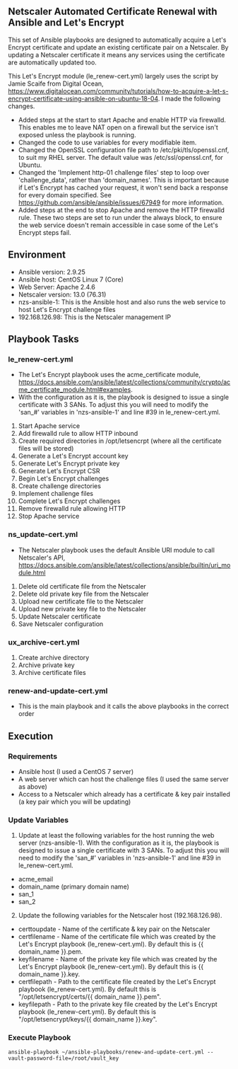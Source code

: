 ## Netscaler Automated Certificate Renewal with Ansible and Let's Encrypt

This set of Ansible playbooks are designed to automatically acquire a Let's Encrypt certificate and update an existing certificate pair on a Netscaler. By updating a Netscaler certificate it means any services using the certificate are automatically updated too.

This Let's Encrypt module (le_renew-cert.yml) largely uses the script by Jamie Scaife from Digital Ocean, https://www.digitalocean.com/community/tutorials/how-to-acquire-a-let-s-encrypt-certificate-using-ansible-on-ubuntu-18-04. I made the following changes.

* Added steps at the start to start Apache and enable HTTP via firewalld. This enables me to leave NAT open on a firewall but the service isn't exposed unless the playbook is running.
* Changed the code to use variables for every modifiable item.
* Changed the OpenSSL configuration file path to /etc/pki/tls/openssl.cnf, to suit my RHEL server. The default value was /etc/ssl/openssl.cnf, for Ubuntu.
* Changed the 'Implement http-01 challenge files' step to loop over 'challenge_data', rather than 'domain_names'. This is important because if Let's Encrypt has cached your request, it won't send back a response for every domain specified. See https://github.com/ansible/ansible/issues/67949 for more information.
* Added steps at the end to stop Apache and remove the HTTP firewalld rule. These two steps are set to run under the always block, to ensure the web service doesn't remain accessible in case some of the Let's Encrypt steps fail.

## Environment

* Ansible version: 2.9.25
* Ansible host: CentOS Linux 7 (Core)
* Web Server: Apache 2.4.6
* Netscaler version: 13.0 (76.31)
* nzs-ansible-1: This is the Ansible host and also runs the web service to host Let's Encrypt challenge files
* 192.168.126.98: This is the Netscaler management IP

## Playbook Tasks

### le_renew-cert.yml

* The Let's Encrypt playbook uses the acme_certificate module, https://docs.ansible.com/ansible/latest/collections/community/crypto/acme_certificate_module.html#examples.
* With the configuration as it is, the playbook is designed to issue a single certificate with 3 SANs. To adjust this you will need to modify the 'san_#' variables in 'nzs-ansible-1' and line #39 in le_renew-cert.yml.

1. Start Apache service
2. Add firewalld rule to allow HTTP inbound
3. Create required directories in /opt/letsencrpt (where all the certificate files will be stored)
4. Generate a Let's Encrypt account key
5. Generate Let's Encrypt private key
6. Generate Let's Encrypt CSR
7. Begin Let's Encrypt challenges
8. Create challenge directories
9. Implement challenge files
10. Complete Let's Encrypt challenges
11. Remove firewalld rule allowing HTTP
12. Stop Apache service

### ns_update-cert.yml

* The Netscaler playbook uses the default Ansible URI module to call Netscaler's API, https://docs.ansible.com/ansible/latest/collections/ansible/builtin/uri_module.html

1. Delete old certificate file from the Netscaler
2. Delete old private key file from the Netscaler
3. Upload new certificate file to the Netscaler
4. Upload new private key file to the Netscaler
5. Update Netscaler certificate
6. Save Netscaler configuration

### ux_archive-cert.yml

1. Create archive directory
2. Archive private key
3. Archive certificate files

### renew-and-update-cert.yml

* This is the main playbook and it calls the above playbooks in the correct order

## Execution

### Requirements

* Ansible host (I used a CentOS 7 server)
* A web server which can host the challenge files (I used the same server as above)
* Access to a Netscaler which already has a certificate & key pair installed (a key pair which you will be updating)

### Update Variables

1. Update at least the following variables for the host running the web server (nzs-ansible-1). With the configuration as it is, the playbook is designed to issue a single certificate with 3 SANs. To adjust this you will need to modify the 'san_#' variables in 'nzs-ansible-1' and line #39 in le_renew-cert.yml.
* acme_email
* domain_name (primary domain name)
* san_1
* san_2

2. Update the following variables for the Netscaler host (192.168.126.98).
* certtoupdate - Name of the certificate & key pair on the Netscaler
* certfilename - Name of the certificate file which was created by the Let's Encrypt playbook (le_renew-cert.yml). By default this is {{ domain_name }}.pem.
* keyfilename - Name of the private key file which was created by the Let's Encrypt playbook (le_renew-cert.yml). By default this is {{ domain_name }}.key.
* certfilepath - Path to the certificate file created by the Let's Encrypt playbook (le_renew-cert.yml). By default this is "/opt/letsencrypt/certs/{{ domain_name }}.pem".
* keyfilepath - Path to the private key file created by the Let's Encrypt playbook (le_renew-cert.yml). By default this is "/opt/letsencrypt/keys/{{ domain_name }}.key".

### Execute Playbook

```
ansible-playbook ~/ansible-playbooks/renew-and-update-cert.yml --vault-password-file=/root/vault_key
```
